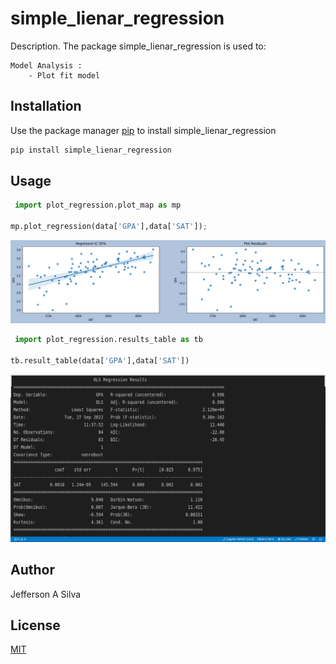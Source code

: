 # simple_lienar_regression

Description.
The package simple_lienar_regression is used to:

    Model Analysis :
    	- Plot fit model

## Installation

Use the package manager [pip](https://pip.pypa.io/en/stable/) to install simple_lienar_regression

```bash
pip install simple_lienar_regression
```

## Usage

```python
 import plot_regression.plot_map as mp

mp.plot_regression(data['GPA'],data['SAT']);
```

<img width="auto" src="https://github.com/jeffersonAsilva/Gera-o-Tech-Unimed-BH_criando_pacotes/blob/main/linear.png">

```python
 import plot_regression.results_table as tb

tb.result_table(data['GPA'],data['SAT'])
```

<img width="auto" src="https://github.com/jeffersonAsilva/Gera-o-Tech-Unimed-BH_criando_pacotes/blob/main/table3.png">

## Author

Jefferson A Silva

## License

[MIT](https://choosealicense.com/licenses/mit/)
